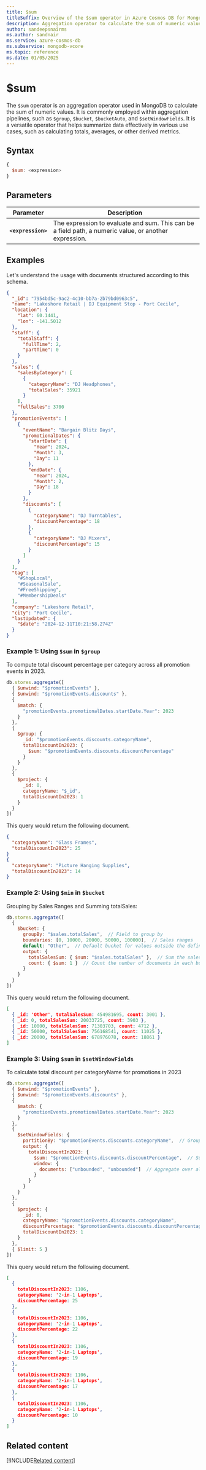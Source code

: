 ```yaml
---
title: $sum
titleSuffix: Overview of the $sum operator in Azure Cosmos DB for MongoDB vCore
description: Aggregation operator to calculate the sum of numeric values.
author: sandeepsnairms
ms.author: sandnair
ms.service: azure-cosmos-db
ms.subservice: mongodb-vcore
ms.topic: reference
ms.date: 01/05/2025
---
```


# $sum

The `$sum` operator is an aggregation operator used in MongoDB to calculate the sum of numeric values. It is commonly employed within aggregation pipelines, such as `$group`, `$bucket`, `$bucketAuto`, and `$setWindowFields`. It is a versatile operator that helps summarize data effectively in various use cases, such as calculating totals, averages, or other derived metrics.

## Syntax

```javascript
{
  $sum: <expression>
}
```

## Parameters  

| Parameter | Description |
| --- | --- |
| **`<expression>`** | The expression to evaluate and sum. This can be a field path, a numeric value, or another expression. |

## Examples

Let's understand the usage with documents structured according to this schema.

```json
{
  "_id": "7954bd5c-9ac2-4c10-bb7a-2b79bd0963c5",
  "name": "Lakeshore Retail | DJ Equipment Stop - Port Cecile",
  "location": {
    "lat": 60.1441,
    "lon": -141.5012
  },
  "staff": {
    "totalStaff": {
      "fullTime": 2,
      "partTime": 0
    }
  },
  "sales": {
    "salesByCategory": [
      {
        "categoryName": "DJ Headphones",
        "totalSales": 35921
      }
    ],
    "fullSales": 3700
  },
  "promotionEvents": [
    {
      "eventName": "Bargain Blitz Days",
      "promotionalDates": {
        "startDate": {
          "Year": 2024,
          "Month": 3,
          "Day": 11
        },
        "endDate": {
          "Year": 2024,
          "Month": 2,
          "Day": 18
        }
      },
      "discounts": [
        {
          "categoryName": "DJ Turntables",
          "discountPercentage": 18
        },
        {
          "categoryName": "DJ Mixers",
          "discountPercentage": 15
        }
      ]
    }
  ],
  "tag": [
    "#ShopLocal",
    "#SeasonalSale",
    "#FreeShipping",
    "#MembershipDeals"
  ],
  "company": "Lakeshore Retail",
  "city": "Port Cecile",
  "lastUpdated": {
    "$date": "2024-12-11T10:21:58.274Z"
  }
}

```

### Example 1: Using `$sum` in `$group`

To compute total discount percentage per category across all promotion events in 2023.

```javascript
db.stores.aggregate([
  { $unwind: "$promotionEvents" },
  { $unwind: "$promotionEvents.discounts" },
  {
    $match: {
      "promotionEvents.promotionalDates.startDate.Year": 2023
    }
  },
  {
    $group: {
      _id: "$promotionEvents.discounts.categoryName",
      totalDiscountIn2023: {
        $sum: "$promotionEvents.discounts.discountPercentage"
      }
    }
  },
  {
    $project: {
      _id: 0,
      categoryName: "$_id",
      totalDiscountIn2023: 1
    }
  }
])

```

This query would return the following document.

```json
{
  "categoryName": "Glass Frames",
  "totalDiscountIn2023": 25
}
{
  "categoryName": "Picture Hanging Supplies",
  "totalDiscountIn2023": 14
}

```

### Example 2:  Using `$min` in `$bucket`

Grouping by Sales Ranges and Summing totalSales:

```javascript
db.stores.aggregate([
  {
    $bucket: {
      groupBy: "$sales.totalSales",  // Field to group by
      boundaries: [0, 10000, 20000, 50000, 100000],  // Sales ranges
      default: "Other",  // Default bucket for values outside the defined ranges
      output: {
        totalSalesSum: { $sum: "$sales.totalSales" },  // Sum the sales for each bucket
        count: { $sum: 1 }  // Count the number of documents in each bucket
      }
    }
  }
])

```

This query would return the following document.

```json
[
  { _id: 'Other', totalSalesSum: 454981695, count: 3001 },
  { _id: 0, totalSalesSum: 20033725, count: 3903 },
  { _id: 10000, totalSalesSum: 71303703, count: 4712 },
  { _id: 50000, totalSalesSum: 756168541, count: 11025 },
  { _id: 20000, totalSalesSum: 678976078, count: 18861 }
]
```

### Example 3: Using `$sum` in `$setWindowFields`

To calculate total discount per categoryName for promotions in 2023

```javascript
db.stores.aggregate([
  { $unwind: "$promotionEvents" },
  { $unwind: "$promotionEvents.discounts" },
  {
    $match: {
      "promotionEvents.promotionalDates.startDate.Year": 2023
    }
  },
  {
    $setWindowFields: {
      partitionBy: "$promotionEvents.discounts.categoryName",  // Group by categoryName
      output: {
        totalDiscountIn2023: {
          $sum: "$promotionEvents.discounts.discountPercentage",  // Sum discount percentage
          window: {
            documents: ["unbounded", "unbounded"]  // Aggregate over all documents in the partition
          }
        }
      }
    }
  },
  {
    $project: {
      _id: 0,
      categoryName: "$promotionEvents.discounts.categoryName",
      discountPercentage: "$promotionEvents.discounts.discountPercentage",
      totalDiscountIn2023: 1
    }
  },
  { $limit: 5 }
])

```

This query would return the following document.

```json
[
  {
    totalDiscountIn2023: 1106,
    categoryName: '2-in-1 Laptops',
    discountPercentage: 25
  },
  {
    totalDiscountIn2023: 1106,
    categoryName: '2-in-1 Laptops',
    discountPercentage: 22
  },
  {
    totalDiscountIn2023: 1106,
    categoryName: '2-in-1 Laptops',
    discountPercentage: 19
  },
  {
    totalDiscountIn2023: 1106,
    categoryName: '2-in-1 Laptops',
    discountPercentage: 17
  },
  {
    totalDiscountIn2023: 1106,
    categoryName: '2-in-1 Laptops',
    discountPercentage: 10
  }
]
```

## Related content

[!INCLUDE[Related content](../includes/related-content.md)]
